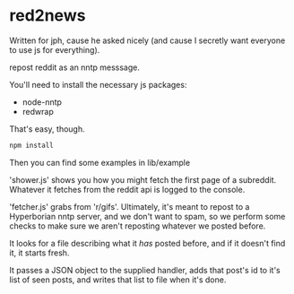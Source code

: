 red2news
========

Written for jph, cause he asked nicely (and cause I secretly want everyone to use js for everything).

repost reddit as an nntp messsage.

You'll need to install the necessary js packages:

* node-nntp
* redwrap

That's easy, though.

```bash
npm install
```

Then you can find some examples in lib/example

'shower.js' shows you how you might fetch the first page of a subreddit. Whatever it fetches from the reddit api is logged to the console.

'fetcher.js' grabs from 'r/gifs'. Ultimately, it's meant to repost to a Hyperborian nntp server, and we don't want to spam, so we perform some checks to make sure we aren't reposting whatever we posted before. 

It looks for a file describing what it *has* posted before, and if it doesn't find it, it starts fresh.

It passes a JSON object to the supplied handler, adds that post's id to it's list of seen posts, and writes that list to file when it's done.
